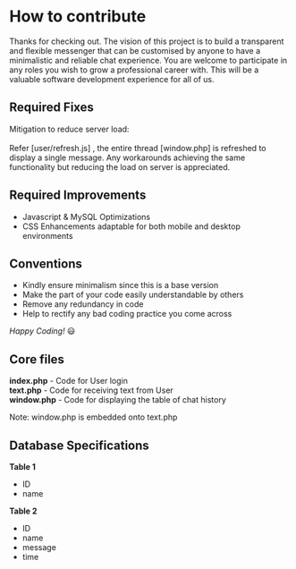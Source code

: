 <h1> How to contribute </h1>

Thanks for checking out. The vision of this project is to build a transparent and flexible messenger that can be customised by anyone to have a minimalistic and reliable chat experience. You are welcome to participate in any roles you wish to grow a professional career with. This will be a valuable software development experience for all of us.

<h2> Required Fixes </h2>
Mitigation to reduce server load: <br><br>
Refer [user/refresh.js] , the entire thread [window.php] is refreshed to display a single message. Any workarounds achieving the same functionality but reducing the load on server is appreciated. 

<h2> Required Improvements </h2>

* Javascript & MySQL Optimizations 
* CSS Enhancements adaptable for both mobile and desktop environments 

<h2> Conventions </h2>

* Kindly ensure minimalism since this is a base version 
* Make the part of your code easily understandable by others
* Remove any redundancy in code
* Help to rectify any bad coding practice you come across <br>

*Happy Coding!* &#128515;

<h2> Core files </h2>

**index.php**  - Code for User login <br> 
**text.php**   - Code for receiving text from User <br>
**window.php** - Code for displaying the table of chat history <br>

Note: window.php is embedded onto text.php

<h2> Database Specifications </h2>

**Table 1** <br>
* ID 
* name 

**Table 2** <br>
* ID 
* name 
* message
* time
